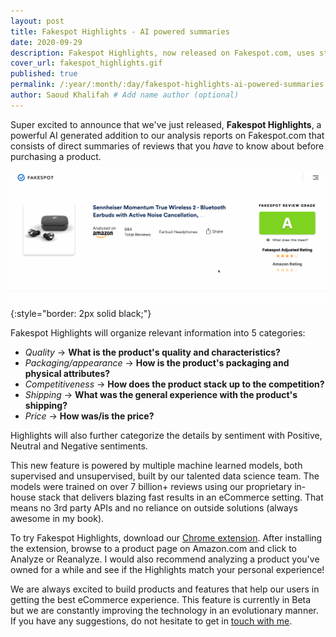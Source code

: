 ```yaml
---
layout: post
title: Fakespot Highlights - AI powered summaries
date: 2020-09-29
description: Fakespot Highlights, now released on Fakespot.com, uses state of the art machine learning and NLP to summarize important points about a product
cover_url: fakespot_highlights.gif
published: true
permalink: /:year/:month/:day/fakespot-highlights-ai-powered-summaries
author: Saoud Khalifah # Add name author (optional)
---
```


Super excited to announce that we've just released, **Fakespot Highlights**, a powerful AI generated addition to our analysis reports on Fakespot.com that consists of direct summaries of reviews that you *have* to know about before purchasing a product.

![Fakespot Highlights](/assets/img/fakespot_highlights.gif){:style="border: 2px solid black;"}

Fakespot Highlights will organize relevant information into 5 categories:
- *Quality* -> **What is the product's quality and characteristics?**
- *Packaging/appearance* -> **How is the product's packaging and physical attributes?**
- *Competitiveness* -> **How does the product stack up to the competition?**
- *Shipping* -> **What was the general experience with the product's shipping?**
- *Price* -> **How was/is the price?**

Highlights will also further categorize the details by sentiment with Positive, Neutral and Negative sentiments.

This new feature is powered by multiple machine learned models, both supervised and unsupervised, built by our talented data science team. The models were trained on over 7 billion+ reviews using our proprietary in-house stack that delivers blazing fast results in an eCommerce setting. That means no 3rd party APIs and no reliance on outside solutions (always awesome in my book). 

To try Fakespot Highlights, download our [Chrome extension](https://chrome.google.com/webstore/detail/fakespot-analyze-fake-ama/nakplnnackehceedgkgkokbgbmfghain). After installing the extension, browse to a product page on Amazon.com and click to Analyze or Reanalyze. I would also recommend analyzing a product you've owned for a while and see if the Highlights match your personal experience!

We are always excited to build products and features that help our users in getting the best eCommerce experience. This feature is currently in Beta but we are constantly improving the technology in an evolutionary manner. If you have any suggestions, do not hesitate to get in [touch with me](mailto:saoud@fakespot.com).
